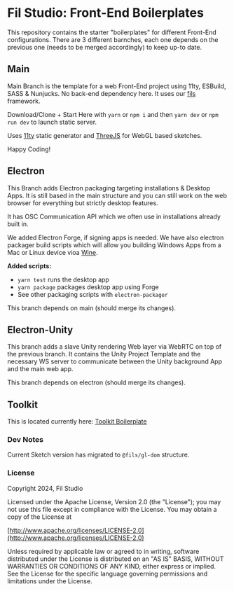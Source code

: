 # Fil Studio: Front-End Boilerplates

This repository contains the starter "boilerplates" for different Front-End configurations. There are 3 different barnches, each one depends on the previous one (needs to be merged accordingly) to keep up-to date.

## Main

Main Branch is the template for a web Front-End project using 11ty, ESBuild, SASS & Nunjucks. No back-end dependency here. It uses our [fils](https://github.com/fil-studio/fils/tree/main) framework.

Download/Clone + Start Here with `yarn` or `npm i` and then `yarn dev` or `npm run dev` to launch static server.

Uses [11ty](https://www.11ty.dev/) static generator and [ThreeJS](https://threejs.org/) for WebGL based sketches.

Happy Coding!

## Electron

This Branch adds Electron packaging targeting installations & Desktop Apps. It is still based in the main structure and you can still work on the web browser for everything but strictly desktop features.

It has OSC Communication API which we often use in installations already built in.

We added Electron Forge, if signing apps is needed. We have also electron packager build scripts which will allow you building Windows Apps from a Mac or Linux device vioa [Wine](https://www.winehq.org/).

**Added scripts:**
- `yarn test` runs the desktop app
- `yarn package` packages desktop app using Forge
- See other packaging scripts with `electron-packager`

This branch depends on main (should merge its changes).

## Electron-Unity

This branch adds a slave Unity rendering Web layer via WebRTC on top of the previous branch. It contains the Unity Project Template and the necessary WS server to communicate between the Unity background App and the main web app.

This branch depends on electron (should merge its changes).

## Toolkit

This is located currently here: [Toolkit Boilerplate](https://github.com/fil-studio/toolkit-boilerplate-v2)

### Dev Notes
Current Sketch version has migrated to `@fils/gl-dom` structure.


### License

Copyright 2024, Fil Studio

Licensed under the Apache License, Version 2.0 (the "License");
you may not use this file except in compliance with the License.
You may obtain a copy of the License at

[http://www.apache.org/licenses/LICENSE-2.0](http://www.apache.org/licenses/LICENSE-2.0)

Unless required by applicable law or agreed to in writing, software
distributed under the License is distributed on an "AS IS" BASIS,
WITHOUT WARRANTIES OR CONDITIONS OF ANY KIND, either express or implied.
See the License for the specific language governing permissions and
limitations under the License.
